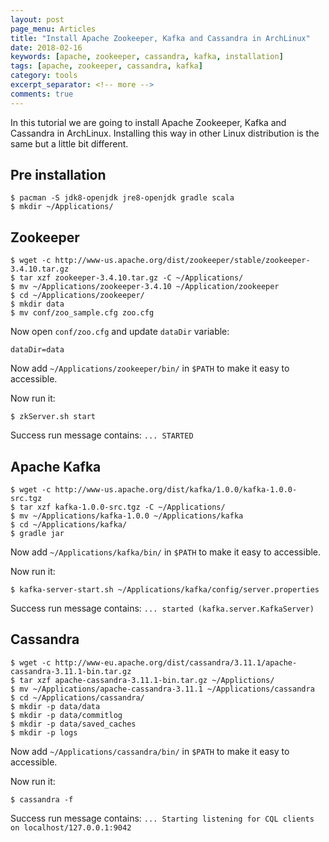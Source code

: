 ```yaml
---
layout: post
page_menu: Articles
title: "Install Apache Zookeeper, Kafka and Cassandra in ArchLinux"
date: 2018-02-16
keywords: [apache, zookeeper, cassandra, kafka, installation]
tags: [apache, zookeeper, cassandra, kafka]
category: tools
excerpt_separator: <!-- more -->
comments: true
---
```

In this tutorial we are going to install Apache Zookeeper, Kafka and Cassandra in ArchLinux.
Installing this way in other Linux distribution is the same but a little bit different.
<!-- more -->

## Pre installation
```
$ pacman -S jdk8-openjdk jre8-openjdk gradle scala
$ mkdir ~/Applications/
```

## Zookeeper
```
$ wget -c http://www-us.apache.org/dist/zookeeper/stable/zookeeper-3.4.10.tar.gz
$ tar xzf zookeeper-3.4.10.tar.gz -C ~/Applications/
$ mv ~/Applications/zookeeper-3.4.10 ~/Application/zookeeper
$ cd ~/Applications/zookeeper/
$ mkdir data
$ mv conf/zoo_sample.cfg zoo.cfg
```

Now open `conf/zoo.cfg` and update `dataDir` variable:
```
dataDir=data
```

Now add `~/Applications/zookeeper/bin/` in `$PATH` to make it easy to accessible.

Now run it:
```
$ zkServer.sh start
```

Success run message contains: `... STARTED`

## Apache Kafka
```
$ wget -c http://www-us.apache.org/dist/kafka/1.0.0/kafka-1.0.0-src.tgz
$ tar xzf kafka-1.0.0-src.tgz -C ~/Applications/
$ mv ~/Applications/kafka-1.0.0 ~/Applications/kafka
$ cd ~/Applications/kafka/
$ gradle jar
```

Now add `~/Applications/kafka/bin/` in `$PATH` to make it easy to accessible.

Now run it:
```
$ kafka-server-start.sh ~/Applications/kafka/config/server.properties
```

Success run message contains: `... started (kafka.server.KafkaServer)`


## Cassandra
```
$ wget -c http://www-eu.apache.org/dist/cassandra/3.11.1/apache-cassandra-3.11.1-bin.tar.gz
$ tar xzf apache-cassandra-3.11.1-bin.tar.gz ~/Applictions/
$ mv ~/Applications/apache-cassandra-3.11.1 ~/Applications/cassandra
$ cd ~/Applications/cassandra/
$ mkdir -p data/data
$ mkdir -p data/commitlog
$ mkdir -p data/saved_caches
$ mkdir -p logs
```

Now add `~/Applications/cassandra/bin/` in `$PATH` to make it easy to accessible.

Now run it:
```
$ cassandra -f
```

Success run message contains: `... Starting listening for CQL clients on localhost/127.0.0.1:9042`
